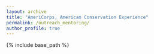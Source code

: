 ```yaml
---
layout: archive
title: "AmeriCorps, American Conservation Experience"
permalink: /outreach_mentoring/
author_profile: true
---
```


{% include base_path %}
